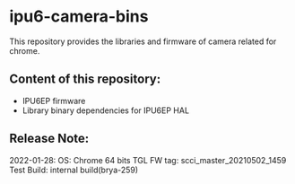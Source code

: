 # ipu6-camera-bins

This repository provides the libraries and firmware of camera related for chrome.

## Content of this repository:
* IPU6EP firmware
* Library binary dependencies for IPU6EP HAL

## Release Note:
2022-01-28:
OS:           Chrome 64 bits
TGL FW tag:   scci_master_20210502_1459
Test Build:   internal build(brya-259)

